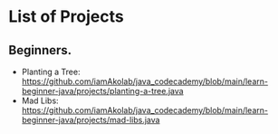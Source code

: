 # List of Projects
## Beginners.
* Planting a Tree: https://github.com/iamAkolab/java_codecademy/blob/main/learn-beginner-java/projects/planting-a-tree.java
* Mad Libs: https://github.com/iamAkolab/java_codecademy/blob/main/learn-beginner-java/projects/mad-libs.java
